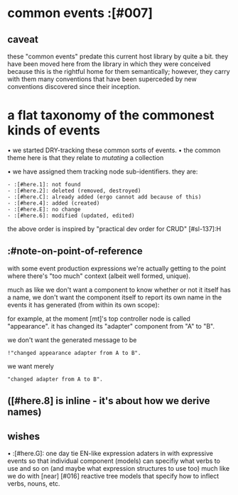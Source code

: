 # common events :[#007]

## caveat

these "common events" predate this current host library by quite a bit.
they have been moved here from the library in which they were conceived
because this is the rightful home for them semantically; however, they
carry with them many conventions that have been superceded by new
conventions discovered since their inception.




# a flat taxonomy of the commonest kinds of events

  • we started DRY-tracking these common sorts of events.
  • the common theme here is that they relate to *mutating* a collection

  • we have assigned them tracking node sub-identifiers. they are:

    - :[#here.1]: not found
    - :[#here.2]: deleted (removed, destroyed)
    - :[#here.C]: already added (ergo cannot add because of this)
    - :[#here.4]: added (created)
    - :[#here.E]: no change
    - :[#here.6]: modified (updated, edited)

   the above order is inspired by "practical dev order for CRUD" [#sl-137]:H




## :#note-on-point-of-reference

with some event production expressions we're actually getting to the
point where there's "too much" context (albeit well formed, unique).

much as like we don't want a component to know whether or not it itself
has a name, we don't want the component itself to report its own name in
the events it has generated (from within its own scope):

for example, at the moment [mt]'s top controller node is called
"appearance". it has changed its "adapter" component from "A" to "B".

we don't want the generated message to be

    !"changed appearance adapter from A to B".

we want merely

    "changed adapter from A to B".




## ([#here.8] is inline - it's about how we derive names)





## wishes

• :[#here.G]: one day tie EN-like expression adaters in with expressive
  events so that individual component (models) can specifiy what verbs to
  use and so on (and maybe what expression structures to use too) much like
  we do with [near]  [#016] reactive tree models that specify how to
  inflect verbs, nouns, etc.
